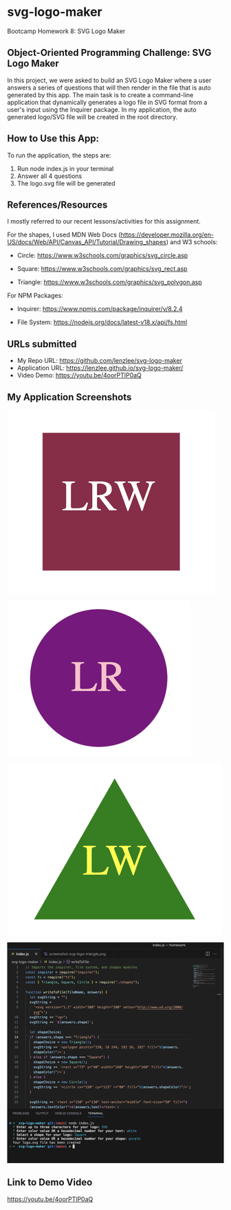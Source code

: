 # svg-logo-maker
Bootcamp Homework 8: SVG Logo Maker

## Object-Oriented Programming Challenge: SVG Logo Maker
In this project, we were asked to build an SVG Logo Maker where a user answers a series of questions that will then render in the file that is auto generated by this app. The main task is to create a command-line application that dynamically generates a logo file in SVG format from a user's input using the Inquirer package. In my application, the auto generated logo/SVG file will be created in the root directory. 

## How to Use this App:
To run the application, the steps are:
1. Run node index.js in your terminal
2. Answer all 4 questions
3. The logo.svg file will be generated

## References/Resources
I mostly referred to our recent lessons/activities for this assignment. 

For the shapes, I used MDN Web Docs (https://developer.mozilla.org/en-US/docs/Web/API/Canvas_API/Tutorial/Drawing_shapes) and W3 schools:

* Circle: https://www.w3schools.com/graphics/svg_circle.asp

* Square: https://www.w3schools.com/graphics/svg_rect.asp

* Triangle: https://www.w3schools.com/graphics/svg_polygon.asp 

For NPM Packages:

* Inquirer: https://www.npmjs.com/package/inquirer/v/8.2.4

* File System: https://nodejs.org/docs/latest-v18.x/api/fs.html 

## URLs submitted
* My Repo URL: https://github.com/lenzlee/svg-logo-maker
* Application URL: https://lenzlee.github.io/svg-logo-maker/
* Video Demo: https://youtu.be/4oorPTlP0aQ 

## My Application Screenshots
![alt text](./screenshot-svg-logo-square.png)

![alt text](./screenshot-svg-logo-circle.png)

![alt text](./screenshot-svg-logo-triangle.png)

![alt text](./screenshot-terminal.png)

## Link to Demo Video
https://youtu.be/4oorPTlP0aQ 